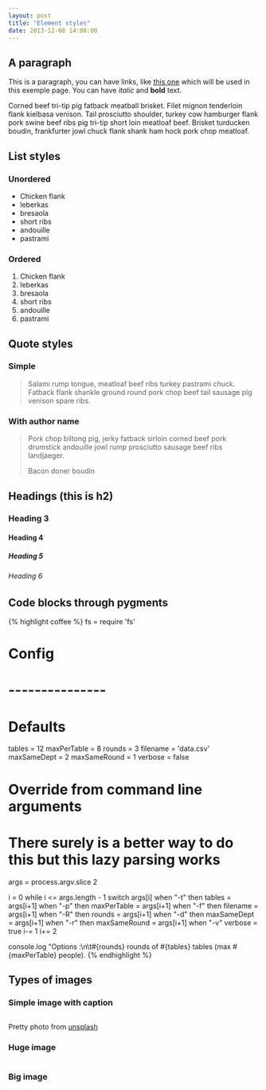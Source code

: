 ```yaml
---
layout: post
title: "Element styles"
date: 2013-12-08 14:08:00
---
```


## A paragraph

This is a paragraph, you can have links, like [this one](http://baconipsum.com/) which will be used in this exemple page. You can have *italic* and **bold** text.

Corned beef tri-tip pig fatback meatball brisket. Filet mignon tenderloin flank kielbasa venison. Tail prosciutto shoulder, turkey cow hamburger flank pork swine beef ribs pig tri-tip short loin meatloaf beef. Brisket turducken boudin, frankfurter jowl chuck flank shank ham hock pork chop meatloaf.

## List styles

### Unordered

+ Chicken flank
+ leberkas
+ bresaola
+ short ribs
+ andouille
+ pastrami

### Ordered

1. Chicken flank
1. leberkas
1. bresaola
1. short ribs
1. andouille
1. pastrami

## Quote styles

### Simple

> Salami rump tongue, meatloaf beef ribs turkey pastrami chuck. Fatback flank shankle ground round pork chop beef tail sausage pig venison spare ribs.

### With author name

<blockquote>
    <p>Pork chop biltong pig, jerky fatback sirloin corned beef pork drumstick andouille jowl rump prosciutto sausage beef ribs landjaeger.</p>
    <p class="author">Bacon doner boudin</p>
</blockquote>

## Headings (this is h2)
### Heading 3
#### Heading 4
##### Heading 5
###### Heading 6

## Code blocks through pygments

{% highlight coffee %}
fs = require 'fs'

# Config
# ---------------

# Defaults
tables = 12
maxPerTable = 8
rounds = 3
filename = 'data.csv'
maxSameDept = 2
maxSameRound = 1
verbose = false

# Override from command line arguments
# There surely is a better way to do this but this lazy parsing works
args = process.argv.slice 2

i = 0
while i <= args.length - 1
    switch args[i]
        when "-t" then tables = args[i+1]
        when "-p" then maxPerTable = args[i+1]
        when "-f" then filename = args[i+1]
        when "-R" then rounds = args[i+1]
        when "-d" then maxSameDept = args[i+1]
        when "-r" then maxSameRound = args[i+1]
        when "-v"
            verbose = true
            i-= 1
    i+= 2

console.log "Options :\n\t#{rounds} rounds of #{tables} tables (max #{maxPerTable} people).
{% endhighlight %}

## Types of images

### Simple image with caption

<div class="post-img">
    <img class="small"
         src="http://spiffygif.com/?rotate=55&color=000&lines=10&trail=44&length=8&radius=10&width=4&halo=false"
         data-src="http://666a658c624a3c03a6b2-25cda059d975d2f318c03e90bcf17c40.r92.cf1.rackcdn.com/unsplash_528c8f581f45e_1.JPG" data-src-high="http://666a658c624a3c03a6b2-25cda059d975d2f318c03e90bcf17c40.r92.cf1.rackcdn.com/unsplash_528c8f581f45e_1.JPG"
         data-src-retina="http://666a658c624a3c03a6b2-25cda059d975d2f318c03e90bcf17c40.r92.cf1.rackcdn.com/unsplash_528c8f581f45e_1.JPG" data-src-high="http://666a658c624a3c03a6b2-25cda059d975d2f318c03e90bcf17c40.r92.cf1.rackcdn.com/unsplash_528c8f581f45e_1.JPG"
         alt="" title="">
    <p class="legend">Pretty photo from <a href="unsplash">unsplash</a></p>
</div>

### Huge image

<div class="post-img">
    <img class="huge"
         src="http://spiffygif.com/?rotate=55&color=000&lines=10&trail=44&length=8&radius=10&width=4&halo=false"
         data-src="http://666a658c624a3c03a6b2-25cda059d975d2f318c03e90bcf17c40.r92.cf1.rackcdn.com/unsplash_528cba6de78e5_1.JPG"
         data-src-retina="http://666a658c624a3c03a6b2-25cda059d975d2f318c03e90bcf17c40.r92.cf1.rackcdn.com/unsplash_528cba6de78e5_1.JPG"
         alt="" title="">
</div>

### Big image

<div class="post-img">
    <img class="big"
         src="http://spiffygif.com/?rotate=55&color=000&lines=10&trail=44&length=8&radius=10&width=4&halo=false"
         data-src="http://666a658c624a3c03a6b2-25cda059d975d2f318c03e90bcf17c40.r92.cf1.rackcdn.com/unsplash_528aedf6ec3df_1.JPG"
         data-src-retina="http://666a658c624a3c03a6b2-25cda059d975d2f318c03e90bcf17c40.r92.cf1.rackcdn.com/unsplash_528aedf6ec3df_1.JPG"
         alt="">
</div>
